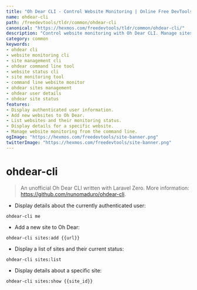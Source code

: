 ```yaml
---
title: "Oh Dear CLI - Control Website Monitoring | Online Free DevTools by Hexmos"
name: ohdear-cli
path: /freedevtools/tldr/common/ohdear-cli
canonical: "https://hexmos.com/freedevtools/tldr/common/ohdear-cli/"
description: "Control website monitoring with Oh Dear CLI. Manage sites, view status, and add new sites easily using the command line. Free online tool, no registration required."
category: common
keywords:
- ohdear cli
- website monitoring cli
- site management cli
- ohdear command line tool
- website status cli
- site monitoring tool
- command line website monitor
- ohdear sites management
- ohdear user details
- ohdear site status
features:
- Display authenticated user information.
- Add new websites to Oh Dear.
- List websites and their monitoring status.
- Display details for a specific website.
- Manage website monitoring from the command line.
ogImage: "https://hexmos.com/freedevtools/site-banner.png"
twitterImage: "https://hexmos.com/freedevtools/site-banner.png"
---
```


# ohdear-cli

> An unofficial Oh Dear CLI written with Laravel Zero.
> More information: <https://github.com/nunomaduro/ohdear-cli>.

- Display details about the currently authenticated user:

`ohdear-cli me`

- Add a new site to Oh Dear:

`ohdear-cli sites:add {{url}}`

- Display a list of sites and their current status:

`ohdear-cli sites:list`

- Display details about a specific site:

`ohdear-cli sites:show {{site_id}}`
